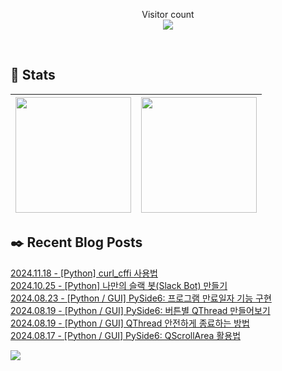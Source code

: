
<p align="center">
    Visitor count<br>
    <img src="https://profile-counter.glitch.me/JaehyoJJAng/count.svg" />
</p>

<br>

## 💜 Stats

| [<img src="https://github-readme-stats.vercel.app/api?username=JaehyoJJAng&theme=onedark&hide_border=true&count_private=true" height="185" />](https://github.com/anuraghazra/github-readme-stats) |[<img src="https://streak-stats.demolab.com/?user=JaehyoJJAng&theme=dark" height="185" />](https://git.io/streak-stats)
| ------ | ------ |

## ✒️ Recent Blog Posts
[2024.11.18 - [Python] curl_cffi 사용법](https://jaehyojjang.dev/language/python/2024-11-18-curl_cffi/) <br/>
[2024.10.25 - [Python] 나만의 슬랙 봇(Slack Bot) 만들기](https://jaehyojjang.dev/language/python/2024-10-25-slack-bot/) <br/>
[2024.08.23 - [Python / GUI] PySide6: 프로그램 만료일자 기능 구현](https://jaehyojjang.dev/language/python/2024-08-23-PySide6-validate/) <br/>
[2024.08.19 - [Python / GUI] PySide6: 버튼별 QThread 만들어보기](https://jaehyojjang.dev/language/python/2024-08-19-PySide6-QThread-examples/) <br/>
[2024.08.19 - [Python / GUI] QThread 안전하게 종료하는 방법](https://jaehyojjang.dev/language/python/2024-08-21-PySide6-QThread-safe-quit/) <br/>
[2024.08.17 - [Python / GUI] PySide6: QScrollArea 활용법](https://jaehyojjang.dev/language/python/2024-08-17-PySide6-scroll-area/) <br/>


<img src="https://img.shields.io/badge/최근%20배포일-2024/12/03_00:25-%23121212?style=flat">